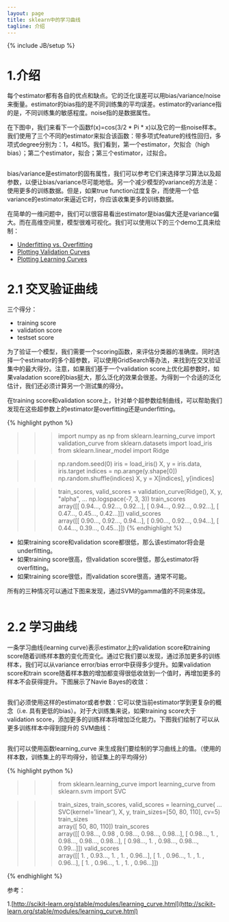 ```yaml
---
layout: page
title: sklearn中的学习曲线
tagline: 介绍
---
```

{% include JB/setup %}

# 1.介绍

每个estimator都有各自的优点和缺点。它的泛化误差可以用bias/variance/noise来衡量。estimator的bias指的是不同训练集的平均误差。estimator的variance指的是，不同训练集的敏感程度。noise指的是数据属性。

在下图中，我们来看下一个函数f(x)=cos(3/2 * Pi * x)以及它的一些noise样本。我们使用了三个不同的estimator来拟合该函数：带多项式feature的线性回归，多项式degree分别为：1，4和15。我们看到，第一个estimator，欠拟合（high bias）；第二个estimator，拟合；第三个estimator，过拟合。

<figure>
	<a href="http://scikit-learn.org/stable/_images/plot_underfitting_overfitting_0011.png"><img src="http://scikit-learn.org/stable/_images/plot_underfitting_overfitting_0011.png" alt=""></a>
</figure>

bias/variance是estimator的固有属性，我们可以参考它们来选择学习算法以及超参数，以便让bias/variance尽可能地低。另一个减少模型的variance的方法是：使用更多的训练数据。但是，如果true function过度复杂，而使用一个低variance的estimator来逼近它时，你应该收集更多的训练数据。

在简单的一维问题中，我们可以很容易看出estimator是bias偏大还是variance偏大。而在高维空间里，模型很难可视化。我们可以使用以下的三个demo工具来绘制：

- [Underfitting vs. Overfitting](http://scikit-learn.org/stable/auto_examples/model_selection/plot_underfitting_overfitting.html#example-model-selection-plot-underfitting-overfitting-py)
- [Plotting Validation Curves](http://scikit-learn.org/stable/auto_examples/model_selection/plot_validation_curve.html#example-model-selection-plot-validation-curve-py)
- [Plotting Learning Curves](http://scikit-learn.org/stable/auto_examples/model_selection/plot_learning_curve.html#example-model-selection-plot-learning-curve-py)

# 2.1 交叉验证曲线

三个得分：

- training score
- validation score
- testset score

为了验证一个模型，我们需要一个scoring函数，来评估分类器的准确度。同时选择一个estimator的多个超参数，可以使用GridSearch等办法，来找到在交叉验证集中的最大得分。注意，如果我们基于一个validation score上优化超参数时，如果valadation score的bias挺大，那么泛化的效果会很差。为得到一个合适的泛化估计，我们还必须计算另一个测试集的得分。

在training score和validation score上，针对单个超参数绘制曲线，可以帮助我们发现在这些超参数上的estimator是overfitting还是underfitting。

{% highlight python %}

>>> import numpy as np
>>> from sklearn.learning_curve import validation_curve
>>> from sklearn.datasets import load_iris
>>> from sklearn.linear_model import Ridge

>>> np.random.seed(0)
>>> iris = load_iris()
>>> X, y = iris.data, iris.target
>>> indices = np.arange(y.shape[0])
>>> np.random.shuffle(indices)
>>> X, y = X[indices], y[indices]

>>> train_scores, valid_scores = validation_curve(Ridge(), X, y, "alpha",
...                                               np.logspace(-7, 3, 3))
>>> train_scores           
array([[ 0.94...,  0.92...,  0.92...],
       [ 0.94...,  0.92...,  0.92...],
       [ 0.47...,  0.45...,  0.42...]])
>>> valid_scores           
array([[ 0.90...,  0.92...,  0.94...],
       [ 0.90...,  0.92...,  0.94...],
       [ 0.44...,  0.39...,  0.45...]])
{% endhighlight %} 

- 如果training score和validation score都很低，那么该estimator将会是underfitting。
- 如果training score很高，但validation score很低，那么estimator将overfitting。
- 如果training score很低，而validation score很高，通常不可能。

所有的三种情况可以通过下图来发现，通过SVM的gamma值的不同来体现。

<figure>
	<a href="http://scikit-learn.org/stable/_images/plot_validation_curve_0011.png"><img src="http://scikit-learn.org/stable/_images/plot_validation_curve_0011.png" alt=""></a>
</figure>

# 2.2 学习曲线

一条学习曲线(learning curve)表示estimator上的validation score和training score随着训练样本数的变化而变化。通过它我们要以发现，通过添加更多的训练样本，我们可以从variance error/bias error中获得多少提升。如果validation score和train score随着样本数的增加都变得很低收敛到一个值时，再增加更多的样本不会获得提升。下图展示了Navie Bayes的收敛：

<figure>
	<a href="http://scikit-learn.org/stable/_images/plot_learning_curve_0011.png"><img src="http://scikit-learn.org/stable/_images/plot_learning_curve_0011.png" alt=""></a>
</figure>

我们必须使用这样的estimator或者参数：它可以使当前estimator学到更复杂的概念（i.e. 具有更低的bias）。对于大训练集来说，如果training score大于validation score，添加更多的训练样本将增加泛化能力。下图我们绘制了可以从更多训练样本中得到提升的 SVM曲线：

<figure>
	<a href="http://scikit-learn.org/stable/_images/plot_learning_curve_0021.png"><img src="http://scikit-learn.org/stable/_images/plot_learning_curve_0021.png" alt=""></a>
</figure>

我们可以使用函数learning_curve 来生成我们要绘制的学习曲线上的值。（使用的样本数，训练集上的平均得分，验证集上的平均得分）

{% highlight python %}
>>> from sklearn.learning_curve import learning_curve
>>> from sklearn.svm import SVC

>>> train_sizes, train_scores, valid_scores = learning_curve(
...     SVC(kernel='linear'), X, y, train_sizes=[50, 80, 110], cv=5)
>>> train_sizes            
array([ 50, 80, 110])
>>> train_scores           
array([[ 0.98...,  0.98 ,  0.98...,  0.98...,  0.98...],
       [ 0.98...,  1.   ,  0.98...,  0.98...,  0.98...],
       [ 0.98...,  1.   ,  0.98...,  0.98...,  0.99...]])
>>> valid_scores           
array([[ 1. ,  0.93...,  1. ,  1. ,  0.96...],
       [ 1. ,  0.96...,  1. ,  1. ,  0.96...],
       [ 1. ,  0.96...,  1. ,  1. ,  0.96...]])
       
{% endhighlight %} 



参考：

1.[http://scikit-learn.org/stable/modules/learning_curve.html](http://scikit-learn.org/stable/modules/learning_curve.html)
